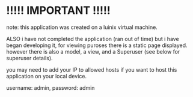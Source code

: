# !!!!! IMPORTANT !!!!!

note: this application was created on a luinix virtual machine.

ALSO i have not completed the application (ran out of time) but i have began developing it, for viewing puroses there is a static page displayed. 
however there is also a model, a view, and a Superuser (see below for superuser details).

you may need to add your IP to allowed hosts if you want to host this application on your local device.


username: admin,
password: admin


